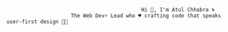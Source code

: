                                                 Hi 👋, I'm Atul Chhabra 🌀
                         The Web Dev⚡ Lead who ♥ crafting code that speaks user-first design 🧠💡
